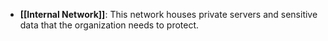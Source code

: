 - **[[Internal Network]]**: This network houses private servers and sensitive data that the organization needs to protect.